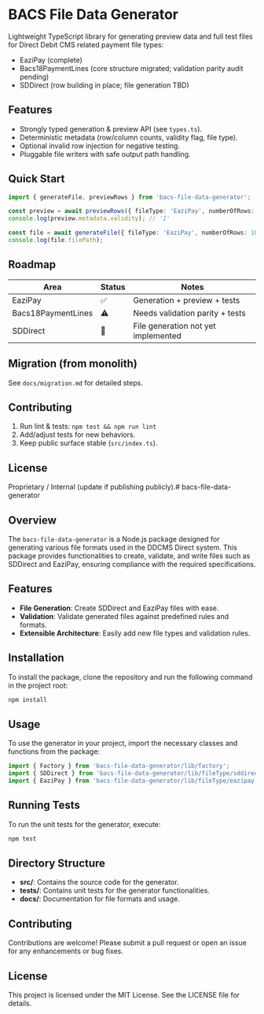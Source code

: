 # BACS File Data Generator

Lightweight TypeScript library for generating preview data and full test files for Direct Debit CMS related payment file types:

* EaziPay (complete)
* Bacs18PaymentLines (core structure migrated; validation parity audit pending)
* SDDirect (row building in place; file generation TBD)

## Features
* Strongly typed generation & preview API (see `types.ts`).
* Deterministic metadata (row/column counts, validity flag, file type).
* Optional invalid row injection for negative testing.
* Pluggable file writers with safe output path handling.

## Quick Start
```ts
import { generateFile, previewRows } from 'bacs-file-data-generator';

const preview = await previewRows({ fileType: 'EaziPay', numberOfRows: 10, hasInvalidRows: true, sun: 'DEFAULT' });
console.log(preview.metadata.validity); // 'I'

const file = await generateFile({ fileType: 'EaziPay', numberOfRows: 10, hasInvalidRows: true, sun: 'DEFAULT' });
console.log(file.filePath);
```

## Roadmap
| Area | Status | Notes |
|------|--------|-------|
| EaziPay | ✅ | Generation + preview + tests |
| Bacs18PaymentLines | ⚠️ | Needs validation parity + tests |
| SDDirect | 🚧 | File generation not yet implemented |

## Migration (from monolith)
See `docs/migration.md` for detailed steps.

## Contributing
1. Run lint & tests: `npm test && npm run lint`
2. Add/adjust tests for new behaviors.
3. Keep public surface stable (`src/index.ts`).

## License
Proprietary / Internal (update if publishing publicly).# bacs-file-data-generator

## Overview
The `bacs-file-data-generator` is a Node.js package designed for generating various file formats used in the DDCMS Direct system. This package provides functionalities to create, validate, and write files such as SDDirect and EaziPay, ensuring compliance with the required specifications.

## Features
- **File Generation**: Create SDDirect and EaziPay files with ease.
- **Validation**: Validate generated files against predefined rules and formats.
- **Extensible Architecture**: Easily add new file types and validation rules.

## Installation
To install the package, clone the repository and run the following command in the project root:

```bash
npm install
```

## Usage
To use the generator in your project, import the necessary classes and functions from the package:

```typescript
import { Factory } from 'bacs-file-data-generator/lib/factory';
import { SDDirect } from 'bacs-file-data-generator/lib/fileType/sddirect';
import { EaziPay } from 'bacs-file-data-generator/lib/fileType/eazipay';
```

## Running Tests
To run the unit tests for the generator, execute:

```bash
npm test
```

## Directory Structure
- **src/**: Contains the source code for the generator.
- **tests/**: Contains unit tests for the generator functionalities.
- **docs/**: Documentation for file formats and usage.

## Contributing
Contributions are welcome! Please submit a pull request or open an issue for any enhancements or bug fixes.

## License
This project is licensed under the MIT License. See the LICENSE file for details.
